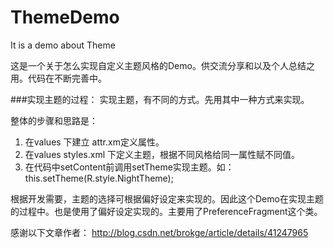 # ThemeDemo
It is a demo about Theme

这是一个关于怎么实现自定义主题风格的Demo。供交流分享和以及个人总结之用。代码在不断完善中。

###实现主题的过程：
实现主题，有不同的方式。先用其中一种方式来实现。

整体的步骤和思路是：


1. 在values 下建立 attr.xm定义属性。
2. 在values styles.xml 下定义主题，根据不同风格给同一属性赋不同值。
3. 在代码中setContent前调用setTheme实现主题。如：this.setTheme(R.style.NightTheme);

根据开发需要，主题的选择可根据偏好设定来实现的。因此这个Demo在实现主题的过程中。也是使用了偏好设定实现的。主要用了PreferenceFragment这个类。

感谢以下文章作者：
http://blog.csdn.net/brokge/article/details/41247965


